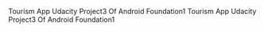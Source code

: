 Tourism App Udacity Project3 Of Android Foundation1
Tourism App Udacity Project3 Of Android Foundation1
